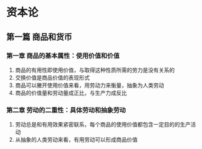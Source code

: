 # 资本论

## 第一篇 商品和货币

### 第一章 商品的基本属性：使用价值和价值

1. 商品的有用性即使用价值，与取得这种性质所需的劳力是没有关系的
2. 交换价值是商品价值的表现形式
3. 商品可以撇开使用价值来看，用劳动力来衡量，抽象为人类劳动
4. 商品的价值量和劳动量成正比，与生产力成反比

### 第二章 劳动的二重性：具体劳动和抽象劳动

1. 劳动总是和有用效果紧密联系，每个商品的使用价值都包含一定目的的生产活动
2. 从抽象的人类劳动来看，有用劳动可以形成商品价值
